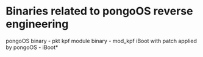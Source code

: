 # Binaries related to pongoOS reverse engineering
pongoOS binary - pkt
kpf module binary - mod_kpf
iBoot with patch applied by pongoOS - iBoot*
